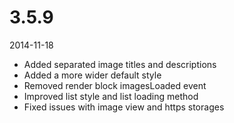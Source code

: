 # 3.5.9

2014-11-18

- Added separated image titles and descriptions
- Added a more wider default style
- Removed render block imagesLoaded event
- Improved list style and list loading method
- Fixed issues with image view and https storages
